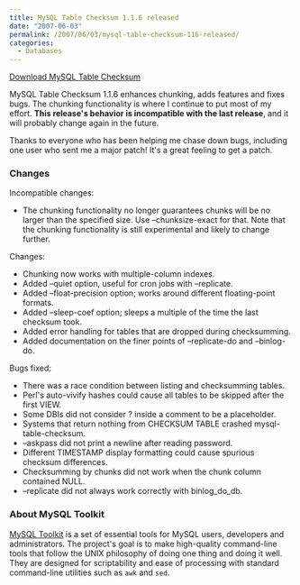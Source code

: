 ```yaml
---
title: MySQL Table Checksum 1.1.6 released
date: "2007-06-03"
permalink: /2007/06/03/mysql-table-checksum-116-released/
categories:
  - Databases
---
```

<p class="download">
  <a href="http://code.google.com/p/maatkit">Download MySQL Table Checksum</a>
</p>

MySQL Table Checksum 1.1.6 enhances chunking, adds features and fixes bugs. The chunking functionality is where I continue to put most of my effort. **This release's behavior is incompatible with the last release**, and it will probably change again in the future.

Thanks to everyone who has been helping me chase down bugs, including one user who sent me a major patch! It's a great feeling to get a patch.

### Changes

Incompatible changes:

*   The chunking functionality no longer guarantees chunks will be no larger than the specified size. Use &#8211;chunksize-exact for that. Note that the chunking functionality is still experimental and likely to change further.

Changes:

*   Chunking now works with multiple-column indexes.
*   Added &#8211;quiet option, useful for cron jobs with &#8211;replicate.
*   Added &#8211;float-precision option; works around different floating-point formats.
*   Added &#8211;sleep-coef option; sleeps a multiple of the time the last checksum took.
*   Added error handling for tables that are dropped during checksumming.
*   Added documentation on the finer points of &#8211;replicate-do and &#8211;binlog-do.

Bugs fixed:

*   There was a race condition between listing and checksumming tables.
*   Perl's auto-vivify hashes could cause all tables to be skipped after the first VIEW.
*   Some DBIs did not consider ? inside a comment to be a placeholder.
*   Systems that return nothing from CHECKSUM TABLE crashed mysql-table-checksum.
*   &#8211;askpass did not print a newline after reading password.
*   Different TIMESTAMP display formatting could cause spurious checksum differences.
*   Checksumming by chunks did not work when the chunk column contained NULL.
*   &#8211;replicate did not always work correctly with binlog\_do\_db.

### About MySQL Toolkit

[MySQL Toolkit][1] is a set of essential tools for MySQL users, developers and administrators. The project's goal is to make high-quality command-line tools that follow the UNIX philosophy of doing one thing and doing it well. They are designed for scriptability and ease of processing with standard command-line utilities such as `awk` and `sed`.

 [1]: http://code.google.com/p/maatkit
